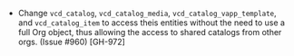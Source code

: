 * Change `vcd_catalog`, `vcd_catalog_media`, `vcd_catalog_vapp_template`, and `vcd_catalog_item` to access theis entities without the need to use a full Org object, thus allowing the access to shared catalogs from other orgs. (Issue #960) [GH-972]
